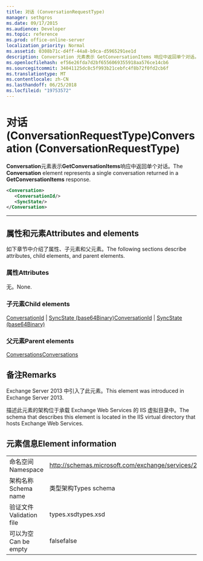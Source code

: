 ```yaml
---
title: 对话 (ConversationRequestType)
manager: sethgros
ms.date: 09/17/2015
ms.audience: Developer
ms.topic: reference
ms.prod: office-online-server
localization_priority: Normal
ms.assetid: 0308b71c-d4ff-44a8-b9ca-d5965291ee1d
description: Conversation 元素表示 GetConversationItems 响应中返回单个对话。
ms.openlocfilehash: ef56e26fda7d2bf6556069355918aa576ce14cb6
ms.sourcegitcommit: 34041125dc8c5f993b21cebfc4f8b72f0fd2cb6f
ms.translationtype: MT
ms.contentlocale: zh-CN
ms.lasthandoff: 06/25/2018
ms.locfileid: "19753572"
---
```

# <a name="conversation-conversationrequesttype"></a><span data-ttu-id="bcdd4-103">对话 (ConversationRequestType)</span><span class="sxs-lookup"><span data-stu-id="bcdd4-103">Conversation (ConversationRequestType)</span></span>

<span data-ttu-id="bcdd4-104">**Conversation**元素表示**GetConversationItems**响应中返回单个对话。</span><span class="sxs-lookup"><span data-stu-id="bcdd4-104">The **Conversation** element represents a single conversation returned in a **GetConversationItems** response.</span></span> 
  
```XML
<Conversation>
   <ConversationId/>
   <SyncState/>
</Conversation>
```

 ****
## <a name="attributes-and-elements"></a><span data-ttu-id="bcdd4-105">属性和元素</span><span class="sxs-lookup"><span data-stu-id="bcdd4-105">Attributes and elements</span></span>

<span data-ttu-id="bcdd4-106">如下章节中介绍了属性、子元素和父元素。</span><span class="sxs-lookup"><span data-stu-id="bcdd4-106">The following sections describe attributes, child elements, and parent elements.</span></span>
  
### <a name="attributes"></a><span data-ttu-id="bcdd4-107">属性</span><span class="sxs-lookup"><span data-stu-id="bcdd4-107">Attributes</span></span>

<span data-ttu-id="bcdd4-108">无。</span><span class="sxs-lookup"><span data-stu-id="bcdd4-108">None.</span></span>
  
### <a name="child-elements"></a><span data-ttu-id="bcdd4-109">子元素</span><span class="sxs-lookup"><span data-stu-id="bcdd4-109">Child elements</span></span>

<span data-ttu-id="bcdd4-110">[ConversationId](conversationid.md) | [SyncState (base64Binary)](syncstate-base64binary.md)</span><span class="sxs-lookup"><span data-stu-id="bcdd4-110">[ConversationId](conversationid.md) | [SyncState (base64Binary)](syncstate-base64binary.md)</span></span>
  
### <a name="parent-elements"></a><span data-ttu-id="bcdd4-111">父元素</span><span class="sxs-lookup"><span data-stu-id="bcdd4-111">Parent elements</span></span>

[<span data-ttu-id="bcdd4-112">Conversations</span><span class="sxs-lookup"><span data-stu-id="bcdd4-112">Conversations</span></span>](conversations-ex15websvcsotherref.md)
  
## <a name="remarks"></a><span data-ttu-id="bcdd4-113">备注</span><span class="sxs-lookup"><span data-stu-id="bcdd4-113">Remarks</span></span>

<span data-ttu-id="bcdd4-114">Exchange Server 2013 中引入了此元素。</span><span class="sxs-lookup"><span data-stu-id="bcdd4-114">This element was introduced in Exchange Server 2013.</span></span>
  
<span data-ttu-id="bcdd4-115">描述此元素的架构位于承载 Exchange Web Services 的 IIS 虚拟目录中。</span><span class="sxs-lookup"><span data-stu-id="bcdd4-115">The schema that describes this element is located in the IIS virtual directory that hosts Exchange Web Services.</span></span>
  
## <a name="element-information"></a><span data-ttu-id="bcdd4-116">元素信息</span><span class="sxs-lookup"><span data-stu-id="bcdd4-116">Element information</span></span>

|||
|:-----|:-----|
|<span data-ttu-id="bcdd4-117">命名空间</span><span class="sxs-lookup"><span data-stu-id="bcdd4-117">Namespace</span></span>  <br/> |http://schemas.microsoft.com/exchange/services/2006/types  <br/> |
|<span data-ttu-id="bcdd4-118">架构名称</span><span class="sxs-lookup"><span data-stu-id="bcdd4-118">Schema name</span></span>  <br/> |<span data-ttu-id="bcdd4-119">类型架构</span><span class="sxs-lookup"><span data-stu-id="bcdd4-119">Types schema</span></span>  <br/> |
|<span data-ttu-id="bcdd4-120">验证文件</span><span class="sxs-lookup"><span data-stu-id="bcdd4-120">Validation file</span></span>  <br/> |<span data-ttu-id="bcdd4-121">types.xsd</span><span class="sxs-lookup"><span data-stu-id="bcdd4-121">types.xsd</span></span>  <br/> |
|<span data-ttu-id="bcdd4-122">可以为空</span><span class="sxs-lookup"><span data-stu-id="bcdd4-122">Can be empty</span></span>  <br/> |<span data-ttu-id="bcdd4-123">false</span><span class="sxs-lookup"><span data-stu-id="bcdd4-123">false</span></span>  <br/> |
   

